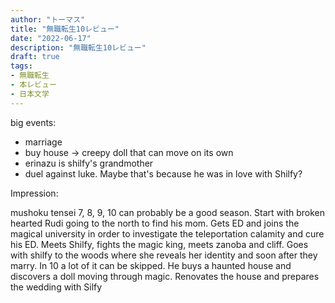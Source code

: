 ```yaml
---
author: "トーマス"
title: "無職転生10レビュー"
date: "2022-06-17"
description: "無職転生10レビュー"
draft: true
tags:
- 無職転生
- 本レビュー
- 日本文学
---
```


big events:
- marriage
- buy house -> creepy doll that can move on its own
- erinazu is shilfy's grandmother
- duel against luke. Maybe that's because he was in love with Shilfy?

Impression:

mushoku tensei 7, 8, 9, 10 can probably be a good season. Start with broken hearted Rudi going to the north to find his mom. Gets ED and joins the magical university in order to investigate the teleportation calamity and cure his ED. Meets Shilfy, fights the magic king, meets zanoba and cliff. Goes with shilfy to the woods where she reveals her identity and soon after they marry. In 10 a lot of it can be skipped. He buys a haunted house and discovers a doll moving through magic. Renovates the house and prepares the wedding with Silfy 